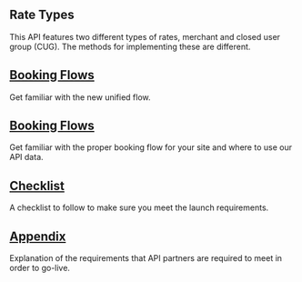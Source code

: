 

## Rate Types

This API features two different types of rates, merchant and closed user group (CUG). The methods for implementing these are different.

## [Booking Flows](unified-express-api-migration.md)

Get familiar with the new unified flow.

## [Booking Flows](guides-flow-hotel.md)

Get familiar with the proper booking flow for your site and where to use our API data.

## [Checklist](guides-launch-checklist-hotel.md)

A checklist to follow to make sure you meet the launch requirements.

## [Appendix](guides-launch-appendix-hotel.md)

Explanation of the requirements that API
partners are required to meet in order to go-live.

